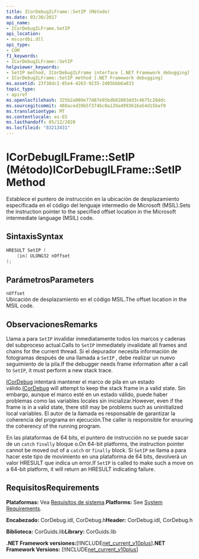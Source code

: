 ```yaml
---
title: ICorDebugILFrame::SetIP (Método)
ms.date: 03/30/2017
api_name:
- ICorDebugILFrame.SetIP
api_location:
- mscordbi.dll
api_type:
- COM
f1_keywords:
- ICorDebugILFrame::SetIP
helpviewer_keywords:
- SetIP method, ICorDebugILFrame interface [.NET Framework debugging]
- ICorDebugILFrame::SetIP method [.NET Framework debugging]
ms.assetid: 23f38dc1-85e4-4263-9235-2d05bbb6a833
topic_type:
- apiref
ms.openlocfilehash: 325b2a009e77d87e95bdb02803dd3c4675c26ddc
ms.sourcegitcommit: 488aced39b5f374bc0a139a4993616a54d15baf0
ms.translationtype: MT
ms.contentlocale: es-ES
ms.lasthandoff: 05/12/2020
ms.locfileid: "83213431"
---
```

# <a name="icordebugilframesetip-method"></a><span data-ttu-id="39a5f-102">ICorDebugILFrame::SetIP (Método)</span><span class="sxs-lookup"><span data-stu-id="39a5f-102">ICorDebugILFrame::SetIP Method</span></span>
<span data-ttu-id="39a5f-103">Establece el puntero de instrucción en la ubicación de desplazamiento especificada en el código del lenguaje intermedio de Microsoft (MSIL).</span><span class="sxs-lookup"><span data-stu-id="39a5f-103">Sets the instruction pointer to the specified offset location in the Microsoft intermediate language (MSIL) code.</span></span>  
  
## <a name="syntax"></a><span data-ttu-id="39a5f-104">Sintaxis</span><span class="sxs-lookup"><span data-stu-id="39a5f-104">Syntax</span></span>  
  
```cpp  
HRESULT SetIP (  
    [in] ULONG32 nOffset  
);  
```  
  
## <a name="parameters"></a><span data-ttu-id="39a5f-105">Parámetros</span><span class="sxs-lookup"><span data-stu-id="39a5f-105">Parameters</span></span>  
 `nOffset`  
 <span data-ttu-id="39a5f-106">Ubicación de desplazamiento en el código MSIL.</span><span class="sxs-lookup"><span data-stu-id="39a5f-106">The offset location in the MSIL code.</span></span>  
  
## <a name="remarks"></a><span data-ttu-id="39a5f-107">Observaciones</span><span class="sxs-lookup"><span data-stu-id="39a5f-107">Remarks</span></span>  
 <span data-ttu-id="39a5f-108">Llama a para `SetIP` invalidar inmediatamente todos los marcos y cadenas del subproceso actual.</span><span class="sxs-lookup"><span data-stu-id="39a5f-108">Calls to `SetIP` immediately invalidate all frames and chains for the current thread.</span></span> <span data-ttu-id="39a5f-109">Si el depurador necesita información de fotogramas después de una llamada a `SetIP` , debe realizar un nuevo seguimiento de la pila.</span><span class="sxs-lookup"><span data-stu-id="39a5f-109">If the debugger needs frame information after a call to `SetIP`, it must perform a new stack trace.</span></span>  
  
 <span data-ttu-id="39a5f-110">[ICorDebug](icordebug-interface.md) intentará mantener el marco de pila en un estado válido.</span><span class="sxs-lookup"><span data-stu-id="39a5f-110">[ICorDebug](icordebug-interface.md) will attempt to keep the stack frame in a valid state.</span></span> <span data-ttu-id="39a5f-111">Sin embargo, aunque el marco esté en un estado válido, puede haber problemas como las variables locales sin inicializar.</span><span class="sxs-lookup"><span data-stu-id="39a5f-111">However, even if the frame is in a valid state, there still may be problems such as uninitialized local variables.</span></span> <span data-ttu-id="39a5f-112">El autor de la llamada es responsable de garantizar la coherencia del programa en ejecución.</span><span class="sxs-lookup"><span data-stu-id="39a5f-112">The caller is responsible for ensuring the coherency of the running program.</span></span>  
  
 <span data-ttu-id="39a5f-113">En las plataformas de 64 bits, el puntero de instrucción no se puede sacar de un `catch` `finally` bloque o.</span><span class="sxs-lookup"><span data-stu-id="39a5f-113">On 64-bit platforms, the instruction pointer cannot be moved out of a `catch` or `finally` block.</span></span> <span data-ttu-id="39a5f-114">Si `SetIP` se llama a para hacer este tipo de movimiento en una plataforma de 64 bits, devolverá un valor HRESULT que indica un error.</span><span class="sxs-lookup"><span data-stu-id="39a5f-114">If `SetIP` is called to make such a move on a 64-bit platform, it will return an HRESULT indicating failure.</span></span>  
  
## <a name="requirements"></a><span data-ttu-id="39a5f-115">Requisitos</span><span class="sxs-lookup"><span data-stu-id="39a5f-115">Requirements</span></span>  
 <span data-ttu-id="39a5f-116">**Plataformas:** Vea [Requisitos de sistema](../../get-started/system-requirements.md).</span><span class="sxs-lookup"><span data-stu-id="39a5f-116">**Platforms:** See [System Requirements](../../get-started/system-requirements.md).</span></span>  
  
 <span data-ttu-id="39a5f-117">**Encabezado:** CorDebug.idl, CorDebug.h</span><span class="sxs-lookup"><span data-stu-id="39a5f-117">**Header:** CorDebug.idl, CorDebug.h</span></span>  
  
 <span data-ttu-id="39a5f-118">**Biblioteca:** CorGuids.lib</span><span class="sxs-lookup"><span data-stu-id="39a5f-118">**Library:** CorGuids.lib</span></span>  
  
 <span data-ttu-id="39a5f-119">**.NET Framework versiones:**[!INCLUDE[net_current_v10plus](../../../../includes/net-current-v10plus-md.md)]</span><span class="sxs-lookup"><span data-stu-id="39a5f-119">**.NET Framework Versions:** [!INCLUDE[net_current_v10plus](../../../../includes/net-current-v10plus-md.md)]</span></span>
